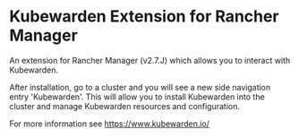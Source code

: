 # Kubewarden Extension for Rancher Manager

An extension for Rancher Manager (v2.7.J) which allows you to interact with Kubewarden.

After installation, go to a cluster and you will see a new side navigation entry 'Kubewarden'. This will allow you to install Kubewarden into the cluster and manage Kubewarden resources and configuration.

For more information see https://www.kubewarden.io/
